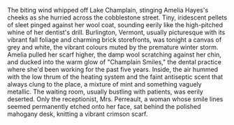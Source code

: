 The biting wind whipped off Lake Champlain, stinging Amelia Hayes's cheeks as she hurried across the cobblestone street. Tiny, iridescent pellets of sleet pinged against her wool coat, sounding eerily like the high-pitched whine of her dentist's drill. Burlington, Vermont, usually picturesque with its vibrant fall foliage and charming brick storefronts, was tonight a canvas of grey and white, the vibrant colours muted by the premature winter storm. Amelia pulled her scarf higher, the damp wool scratching against her chin, and ducked into the warm glow of "Champlain Smiles," the dental practice where she'd been working for the past five years.  Inside, the air hummed with the low thrum of the heating system and the faint antiseptic scent that always clung to the place, a mixture of mint and something vaguely metallic.  The waiting room, usually bustling with patients, was eerily deserted. Only the receptionist, Mrs. Perreault, a woman whose smile lines seemed permanently etched onto her face, sat behind the polished mahogany desk, knitting a vibrant crimson scarf.
